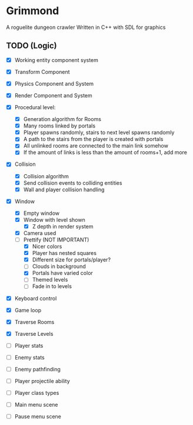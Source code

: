 # Grimmond
A roguelite dungeon crawler
Written in C++ with SDL for graphics

## TODO (Logic)
- [x] Working entity component system
- [x] Transform Component
- [x] Physics Component and System
- [x] Render Component and System

- [x] Procedural level:
  - [x] Generation algorithm for Rooms
  - [x] Many rooms linked by portals
  - [x] Player spawns randomly, stairs to next level spawns randomly
  - [x] A path to the stairs from the player is created with portals
  - [x] All unlinked rooms are connected to the main link somehow
  - [x] If the amount of links is less than the amount of rooms+1, add more
  
- [x] Collision
  - [x] Collision algorithm
  - [x] Send collision events to colliding entities
  - [x] Wall and player collision handling
  
- [x] Window
  - [x] Empty window
  - [x] Window with level shown
  	- [x] Z depth in render system
  - [x] Camera used
  - [ ] Prettify (NOT IMPORTANT)
  	- [x] Nicer colors
	- [x] Player has nested squares
	- [x] Different size for portals/player?
	- [ ] Clouds in background
	- [x] Portals have varied color
	- [ ] Themed levels
	- [ ] Fade in to levels

- [x] Keyboard control
- [x] Game loop

- [x] Traverse Rooms
- [x] Traverse Levels

- [ ] Player stats
- [ ] Enemy stats
- [ ] Enemy pathfinding

- [ ] Player projectile ability
- [ ] Player class types

- [ ] Main menu scene
- [ ] Pause menu scene